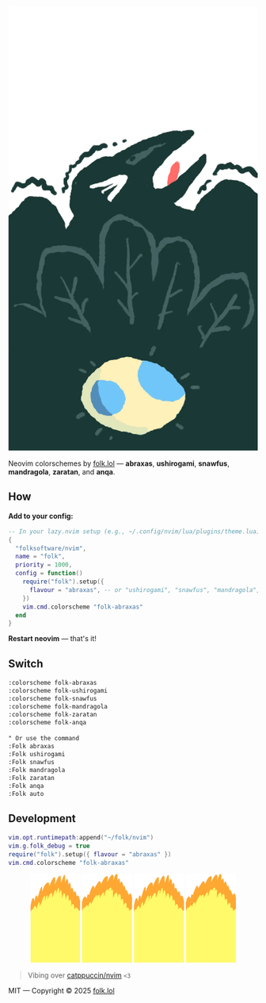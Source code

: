 <p align="center">
  <img src="https://github.com/folksoftware/nvim/blob/master/crow.png"/>
</p>

Neovim colorschemes by [folk.lol](https://folk.lol) — **abraxas**, **ushirogami**, **snawfus**, **mandragola**, **zaratan**, and **anqa**.

## How

**Add to your config:**

```lua
-- In your lazy.nvim setup (e.g., ~/.config/nvim/lua/plugins/theme.lua)
{
  "folksoftware/nvim",
  name = "folk",
  priority = 1000,
  config = function()
    require("folk").setup({
      flavour = "abraxas", -- or "ushirogami", "snawfus", "mandragola", "zaratan", "anqa", "auto"
    })
    vim.cmd.colorscheme "folk-abraxas"
  end
}
```

**Restart neovim** — that's it!

## Switch

```vim
:colorscheme folk-abraxas
:colorscheme folk-ushirogami
:colorscheme folk-snawfus
:colorscheme folk-mandragola
:colorscheme folk-zaratan
:colorscheme folk-anqa

" Or use the command
:Folk abraxas
:Folk ushirogami
:Folk snawfus
:Folk mandragola
:Folk zaratan
:Folk anqa
:Folk auto
```


## Development

```lua
vim.opt.runtimepath:append("~/folk/nvim")
vim.g.folk_debug = true
require("folk").setup({ flavour = "abraxas" })
vim.cmd.colorscheme "folk-abraxas"
```

<p align="center">
  <img src="https://github.com/folksoftware/nvim/blob/master/fire_1.png" width="20%"/>
  <img src="https://github.com/folksoftware/nvim/blob/master/fire_2.png" width="20%"/>
  <img src="https://github.com/folksoftware/nvim/blob/master/fire_1.png" width="20%"/>
  <img src="https://github.com/folksoftware/nvim/blob/master/fire_2.png" width="20%"/>
</p>

> Vibing over [catppuccin/nvim](https://github.com/catppuccin/nvim) `<3`

MIT — Copyright &copy; 2025 [folk.lol](https://folk.lol)
